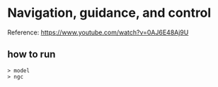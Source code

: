 # Navigation, guidance, and control

Reference: https://www.youtube.com/watch?v=0AJ6E48Aj9U

## how to run
```
> model
> ngc
```


